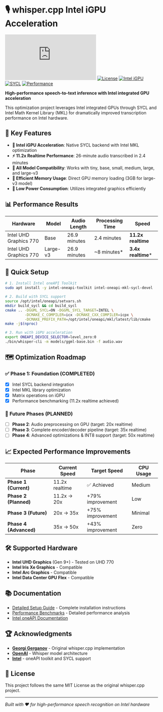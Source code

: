# 🎙️ whisper.cpp Intel iGPU Acceleration

[![GitHub Stars](https://img.shields.io/github/stars/ggerganov/whisper.cpp?style=flat-square)](https://github.com/ggerganov/whisper.cpp)
[![License](https://img.shields.io/badge/License-MIT-blue?style=flat-square)](/LICENSE)
[![Intel iGPU](https://img.shields.io/badge/Intel%20iGPU-Optimized-00C853?style=flat-square)](https://www.intel.com/content/www/us/en/products/docs/graphics/integrated-graphics.html)
[![SYCL](https://img.shields.io/badge/SYCL-2020-FF6F00?style=flat-square)](https://www.khronos.org/sycl/)
[![Performance](https://img.shields.io/badge/Performance-11.2x%20Realtime-FF4444?style=flat-square)](#performance-benchmarks)

**High-performance speech-to-text inference with Intel integrated GPU acceleration**

This optimization project leverages Intel integrated GPUs through SYCL and Intel Math Kernel Library (MKL) for dramatically improved transcription performance on Intel hardware.

## 🚀 **Key Features**

- **🎯 Intel iGPU Acceleration**: Native SYCL backend with Intel MKL optimization
- **⚡ 11.2x Realtime Performance**: 26-minute audio transcribed in 2.4 minutes
- **🔧 All Model Compatibility**: Works with tiny, base, small, medium, large, and large-v3
- **💾 Efficient Memory Usage**: Direct GPU memory loading (3GB for large-v3 model)
- **🔋 Low Power Consumption**: Utilizes integrated graphics efficiently

## 📊 **Performance Results**

| Hardware | Model | Audio Length | Processing Time | Speed | 
|----------|-------|--------------|----------------|-------|
| Intel UHD Graphics 770 | Base | 26.9 minutes | 2.4 minutes | **11.2x realtime** |
| Intel UHD Graphics 770 | Large-v3 | 26.9 minutes | ~8 minutes* | **3.4x realtime*** |

## 🔧 **Quick Setup**

```bash
# 1. Install Intel oneAPI Toolkit
sudo apt install -y intel-oneapi-toolkit intel-oneapi-mkl-sycl-devel

# 2. Build with SYCL support  
source /opt/intel/oneapi/setvars.sh
mkdir build_sycl && cd build_sycl
cmake .. -DGGML_SYCL=ON -DGGML_SYCL_TARGET=INTEL \
         -DCMAKE_C_COMPILER=icx -DCMAKE_CXX_COMPILER=icpx \
         -DCMAKE_PREFIX_PATH=/opt/intel/oneapi/mkl/latest/lib/cmake
make -j$(nproc)

# 3. Run with iGPU acceleration
export ONEAPI_DEVICE_SELECTOR=level_zero:0
./bin/whisper-cli -m models/ggml-base.bin -f audio.wav
```

## 🗺️ **Optimization Roadmap**

### ✅ **Phase 1: Foundation (COMPLETED)**
- [x] Intel SYCL backend integration
- [x] Intel MKL library optimization  
- [x] Matrix operations on iGPU
- [x] Performance benchmarking (11.2x realtime achieved)

### 🎯 **Future Phases (PLANNED)**
- [ ] **Phase 2**: Audio preprocessing on GPU (target: 20x realtime)
- [ ] **Phase 3**: Complete encoder/decoder pipeline (target: 35x realtime) 
- [ ] **Phase 4**: Advanced optimizations & INT8 support (target: 50x realtime)

## 📈 **Expected Performance Improvements**

| Phase | Current Speed | Target Speed | CPU Usage |
|-------|--------------|--------------|-----------|
| **Phase 1 (Current)** | 11.2x realtime | ✅ Achieved | Medium |
| **Phase 2 (Planned)** | 11.2x → 20x | +79% improvement | Low |
| **Phase 3 (Future)** | 20x → 35x | +75% improvement | Minimal |
| **Phase 4 (Advanced)** | 35x → 50x | +43% improvement | Zero |

## 🛠️ **Supported Hardware**

- **Intel UHD Graphics** (Gen 9+) - Tested on UHD 770
- **Intel Iris Xe Graphics** - Compatible 
- **Intel Arc Graphics** - Compatible
- **Intel Data Center GPU Flex** - Compatible

## 📚 **Documentation**

- [Detailed Setup Guide](INTEL_IGPU_SETUP.md) - Complete installation instructions
- [Performance Benchmarks](PERFORMANCE_BENCHMARKS.md) - Detailed performance analysis
- [Intel oneAPI Documentation](https://www.intel.com/content/www/us/en/developer/tools/oneapi/sycl.html)

## 🏆 **Acknowledgments**

- **[Georgi Gerganov](https://github.com/ggerganov)** - Original whisper.cpp implementation
- **[OpenAI](https://openai.com)** - Whisper model architecture
- **[Intel](https://intel.com)** - oneAPI toolkit and SYCL support

## 📄 **License**

This project follows the same MIT License as the original whisper.cpp project.

---

*Built with ❤️ for high-performance speech recognition on Intel hardware*